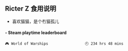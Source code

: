 ## Ricter Z 食用说明
- 喜欢猫猫，是个冇猫孤儿

<!-- steam-box start -->
#### - Steam playtime leaderboard
```text
🎮 World of Warships                 🕘 234 hrs 48 mins
```
<!-- Powered by https://github.com/YouEclipse/steam-box . -->
<!-- steam-box end -->
